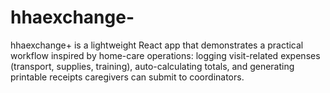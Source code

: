 # hhaexchange-
hhaexchange+ is a lightweight React app that demonstrates a practical workflow inspired by home-care operations: logging visit-related expenses (transport, supplies, training), auto-calculating totals, and generating printable receipts caregivers can submit to coordinators.
